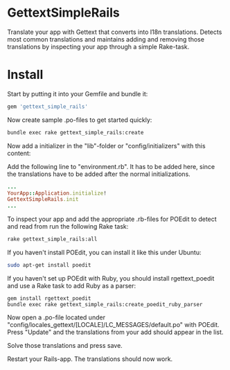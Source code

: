 # GettextSimpleRails

Translate your app with Gettext that converts into I18n translations. Detects most common translations and maintains adding and removing those translations by inspecting your app through a simple Rake-task.

# Install

Start by putting it into your Gemfile and bundle it:
```ruby
gem 'gettext_simple_rails'
```

Now create sample .po-files to get started quickly:
```sh
bundle exec rake gettext_simple_rails:create
```

Now add a initializer in the "lib"-folder or "config/initializers" with this content:

Add the following line to "environment.rb". It has to be added here, since the translations have to be added after the normal initializations.
```ruby
...
YourApp::Application.initialize!
GettextSimpleRails.init
...
```

To inspect your app and add the appropriate .rb-files for POEdit to detect and read from run the following Rake task:
```sh
rake gettext_simple_rails:all
```

If you haven't install POEdit, you can install it like this under Ubuntu:
```sh
sudo apt-get install poedit
```

If you haven't set up POEdit with Ruby, you should install rgettext_poedit and use a Rake task to add Ruby as a parser:
```
gem install rgettext_poedit
bundle exec rake gettext_simple_rails:create_poedit_ruby_parser
```

Now open a .po-file located under "config/locales_gettext/[LOCALE]/LC_MESSAGES/default.po" with POEdit. Press "Update" and the translations from your add should appear in the list.

Solve those translations and press save.

Restart your Rails-app. The translations should now work.
